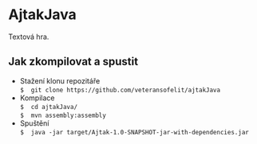 # AjtakJava

Textová hra.

## Jak zkompilovat a spustit

* Stažení klonu repozitáře  
`$  git clone https://github.com/veteransofelit/ajtakJava`  
* Kompilace  
`$  cd ajtakJava/`  
`$  mvn assembly:assembly`  
* Spuštění  
`$  java -jar target/Ajtak-1.0-SNAPSHOT-jar-with-dependencies.jar`  
